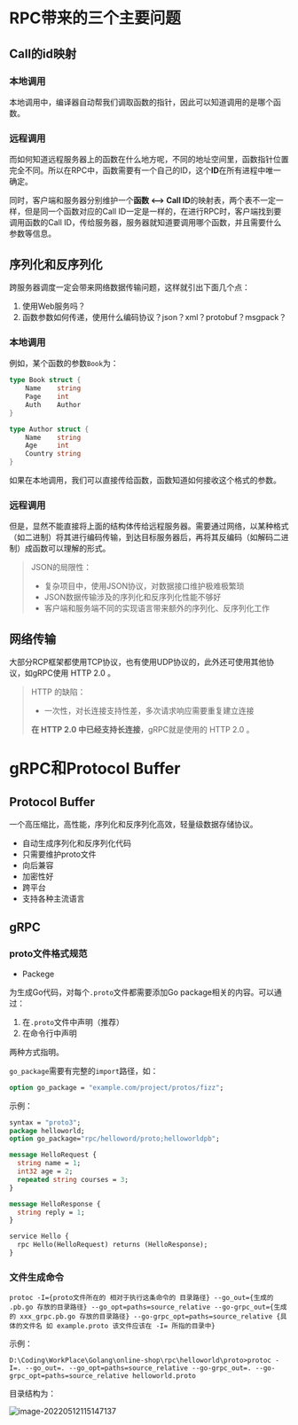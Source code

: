 # RPC带来的三个主要问题

## Call的id映射

### 本地调用

本地调用中，编译器自动帮我们调取函数的指针，因此可以知道调用的是哪个函数。

### 远程调用

而如何知道远程服务器上的函数在什么地方呢，不同的地址空间里，函数指针位置完全不同。所以在RPC中，函数需要有一个自己的ID，这个**ID**在所有进程中唯一确定。

同时，客户端和服务器分别维护一个**函数 <--> Call ID**的映射表，两个表不一定一样，但是同一个函数对应的Call ID一定是一样的，在进行RPC时，客户端找到要调用函数的Call ID，传给服务器，服务器就知道要调用哪个函数，并且需要什么参数等信息。

## 序列化和反序列化

跨服务器调度一定会带来网络数据传输问题，这样就引出下面几个点：

1. 使用Web服务吗？
2. 函数参数如何传递，使用什么编码协议？json？xml？protobuf？msgpack？

### 本地调用

例如，某个函数的参数`Book`为：

```go
type Book struct {
    Name 	string
    Page 	int
    Auth	Author
}

type Author struct {
    Name 	string
    Age  	int
    Country	string
}
```

如果在本地调用，我们可以直接传给函数，函数知道如何接收这个格式的参数。

### 远程调用

但是，显然不能直接将上面的结构体传给远程服务器。需要通过网络，以某种格式（如二进制）将其进行编码传输，到达目标服务器后，再将其反编码（如解码二进制）成函数可以理解的形式。

> JSON的局限性：
>
> - 复杂项目中，使用JSON协议，对数据接口维护极难极繁琐
> - JSON数据传输涉及的序列化和反序列化性能不够好
> - 客户端和服务端不同的实现语言带来额外的序列化、反序列化工作

## 网络传输

大部分RCP框架都使用TCP协议，也有使用UDP协议的，此外还可使用其他协议，如gRPC使用     HTTP 2.0 。

> HTTP 的缺陷：
>
> - 一次性，对长连接支持性差，多次请求响应需要重复建立连接
>
> **在 HTTP 2.0 中已经支持长连接**，gRPC就是使用的 HTTP 2.0 。

# gRPC和Protocol Buffer

## Protocol Buffer

一个高压缩比，高性能，序列化和反序列化高效，轻量级数据存储协议。

- 自动生成序列化和反序列化代码
- 只需要维护proto文件
- 向后兼容
- 加密性好
- 跨平台
- 支持各种主流语言



## gRPC

### proto文件格式规范

- Packege

为生成Go代码，对每个`.proto`文件都需要添加Go package相关的内容。可以通过：

1. 在`.proto`文件中声明（推荐）
2. 在命令行中声明

两种方式指明。

`go_package`需要有完整的`import`路径，如：

```protobuf
option go_package = "example.com/project/protos/fizz";
```

示例：

```protobuf
syntax = "proto3";
package helloworld;
option go_package="rpc/helloword/proto;helloworldpb";

message HelloRequest {
  string name = 1;
  int32 age = 2;
  repeated string courses = 3;
}

message HelloResponse {
  string reply = 1;
}

service Hello {
  rpc Hello(HelloRequest) returns (HelloResponse);
}
```

### 文件生成命令

```shell
protoc -I={proto文件所在的 相对于执行这条命令的 目录路径} --go_out={生成的 .pb.go 存放的目录路径} --go_opt=paths=source_relative --go-grpc_out={生成的 xxx_grpc.pb.go 存放的目录路径} --go-grpc_opt=paths=source_relative {具体的文件名 如 example.proto 该文件应该在 -I= 所指的目录中}
```

示例：

```shell
D:\Coding\WorkPlace\Golang\online-shop\rpc\helloworld\proto>protoc -I=. --go_out=. --go_opt=paths=source_relative --go-grpc_out=. --go-grpc_opt=paths=source_relative helloworld.proto
```

目录结构为：

![image-20220512115147137](https://picgo-lzl.oss-cn-beijing.aliyuncs.com/image-20220512115147137.png)











